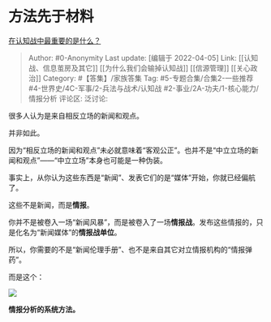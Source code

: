 # 方法先于材料
[在认知战中最重要的是什么？](https://zhuanlan.zhihu.com/p/493343550)

> Author: #0-Anonymity
> Last update: [编辑于 2022-04-05]
> Link: [[认知战、信息茧房及其它]] [[为什么我们会输掉认知战]] [[信源管理]] [[关心政治]]
> Category: #【答集】/家族答集
> Tag: #5-专题合集/合集2-一些推荐 #4-世界史/4C-军事/2-兵法与战术/认知战 #2-事业/2A-功夫/1-核心能力/情报分析
> 评论区:
> 泛讨论:

很多人认为是来自相反立场的新闻和观点。

并非如此。

因为“相反立场的新闻和观点”未必就意味着“客观公正”。也并不是“中立立场的新闻和观点”——“中立立场”本身也可能是一种伪装。

事实上，从你认为这些东西是“新闻”、发表它们的是“媒体”开始，你就已经偏航了。

这些不是新闻，而是**情报**。

你并不是被卷入一场“新闻风暴”，而是被卷入了一场**情报战**。发布这些情报的，只是化名为“新闻媒体”的**情报战单位**。

所以，你需要的不是“新闻伦理手册”、也不是来自其它对立情报机构的“情报弹药”。

而是这个：

![](https://pic3.zhimg.com/v2-b4127c5d31c94b0ee4b538ccc86bac3e_b.jpg)

**情报分析的系统方法。**
